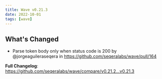 ```yaml
---
title: Wave v0.21.3
date: 2022-10-01
tags: [wave]
---
```


## What's Changed
* Parse token body only when status code is 200 by @jorgeaguileraseqera in https://github.com/seqeralabs/wave/pull/164


**Full Changelog**: https://github.com/seqeralabs/wave/compare/v0.21.2...v0.21.3
